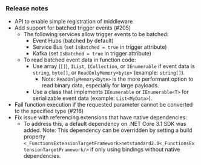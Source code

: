 ### Release notes
<!-- Please add your release notes in the following format:
- My change description (#PR/#issue)
-->
- API to enable simple registration of middleware
- Add support for batched trigger events (#205)
  - The following services allow trigger events to be batched:
    - Event Hubs (batched by default)
    - Service Bus (set `IsBatched = true` in trigger attribute)
    - Kafka (set `IsBatched = true` in trigger attribute)
  - To read batched event data in function code:
    - Use array (`[]`), `IList`, `ICollection`, or `IEnumerable` if event data is `string`, `byte[]`, or `ReadOnlyMemory<byte>` (example: `string[]`).
      - Note: `ReadOnlyMemory<byte>` is the more performant option to read binary data, especially for large payloads.
    - Use a class that implements `IEnumerable` or `IEnumerable<T>` for serializable event data (example: `List<MyData>`).
- Fail function execution if the requested parameter cannot be converted to the specified type (#216)
- Fix issue with referencing extensions that have native dependencies:
  - To address this, a default dependency on .NET Core 3.1 SDK was added. Note: This dependency can be overridden by setting a build property `<_FunctionsExtensionTargetFramework>netstandard2.0<_FunctionsExtensionTargetFramework/>` if only using bindings without native dependencies.
